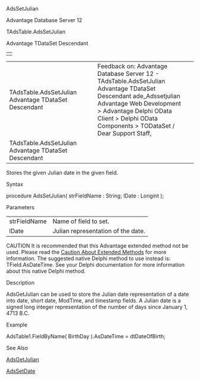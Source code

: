 AdsSetJulian




Advantage Database Server 12  

TAdsTable.AdsSetJulian

Advantage TDataSet Descendant

|  |
| --- |
|  |

|  |  |  |  |  |
| --- | --- | --- | --- | --- |
| TAdsTable.AdsSetJulian  Advantage TDataSet Descendant |  |  | Feedback on: Advantage Database Server 12 - TAdsTable.AdsSetJulian Advantage TDataSet Descendant ade\_Adssetjulian Advantage Web Development > Advantage Delphi OData Client > Delphi OData Components > TODataSet / Dear Support Staff, |  |
| TAdsTable.AdsSetJulian  Advantage TDataSet Descendant |  |  |  |  |

Stores the given Julian date in the given field.

Syntax

procedure AdsSetJulian( strFieldName : String; lDate : Longint );

Parameters

|  |  |
| --- | --- |
| strFieldName | Name of field to set. |
| lDate | Julian representation of the date. |

CAUTION It is recommended that this Advantage extended method not be used. Please read the [Caution About Extended Methods](ade_caution_about_extended_methods.htm) for more information. The suggested native Delphi method to use instead is: TField.AsDateTime. See your Delphi documentation for more information about this native Delphi method.

Description

AdsGetJulian can be used to store the Julian date representation of a date into date, short date, ModTime, and timestamp fields. A Julian date is a signed long integer representation of the number of days since January 1, 4713 B.C.

Example

AdsTable1.FieldByName( BirthDay ).AsDateTime = dtDateOfBirth;

See Also

[AdsGetJulian](ade_adsgetjulian.htm)

[AdsSetDate](ade_adssetdate.htm)